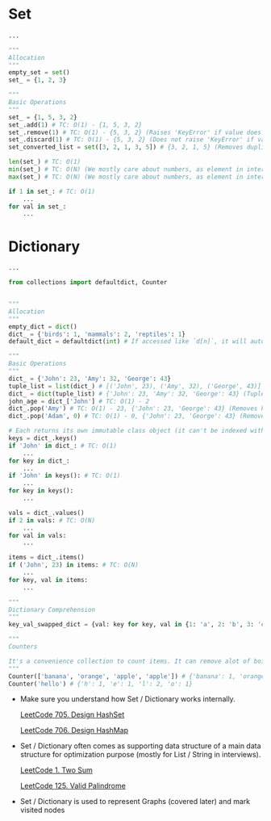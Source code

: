 # Set

```python
...

"""
Allocation
"""
empty_set = set()
set_ = {1, 2, 3}

"""
Basic Operations
"""
set_ = {1, 5, 3, 2}
set_.add(1) # TC: O(1) - {1, 5, 3, 2}
set_.remove(1) # TC: O(1) - {5, 3, 2} (Raises 'KeyError' if value does not exist)
set_.discard(1) # TC: O(1) - {5, 3, 2} (Does not raise 'KeyError' if value does not exist)
set_converted_list = set([3, 2, 1, 3, 5]) # {3, 2, 1, 5} (Removes duplicate)

len(set_) # TC: O(1)
min(set_) # TC: O(N) (We mostly care about numbers, as element in interviews)
max(set_) # TC: O(N) (We mostly care about numbers, as element in interviews)

if 1 in set_: # TC: O(1)
    ...
for val in set_:
    ...
```

# Dictionary

```python
...

from collections import defaultdict, Counter


"""
Allocation
"""
empty_dict = dict()
dict_ = {'birds': 1, 'mammals': 2, 'reptiles': 1}
default_dict = defaultdict(int) # If accessed like `d[n]`, it will automatically initialize the value with default value depending on the type (`int`: 0, `float`: 0.0, `bool`: False, `str`: "", `list`: [], `set`: {}, `dict`: {})

"""
Basic Operations
"""
dict_ = {'John': 23, 'Amy': 32, 'George': 43}
tuple_list = list(dict_) # [('John', 23), ('Amy', 32), ('George', 43)]
dict_ = dict(tuple_list) # {'John': 23, 'Amy': 32, 'George': 43} (Tuples can be converted to 'map' easily. This is due to the fact that tuple itself is an immutable data model which implements hash and equal methods. It's also useful when the tuple object is to be shared with another datastructure. For example, the same tuple can be used in a heap but also be indexed in `dict` for fast lookup. Typing of tuple is `Tuple[Any, ...]`)
john_age = dict_['John'] # TC: O(1) - 2
dict_.pop('Amy') # TC: O(1) - 23, {'John': 23, 'George': 43} (Removes key and returns value. Raises 'KeyError' if key does not exist)
dict_.pop('Adam', 0) # TC: O(1) - 0, {'John': 23, 'George': 43} (Removes key and returns value. Returns default value if key does not exist)

# Each returns its own immutable class object (it can't be indexed with 'enumerate(..)')
keys = dict_.keys()
if 'John' in dict_: # TC: O(1)
    ...
for key in dict_:
    ...
if 'John' in keys(): # TC: O(1)
    ...
for key in keys():
    ...

vals = dict_.values()
if 2 in vals: # TC: O(N)
    ...
for val in vals:
    ...

items = dict_.items()
if ('John', 23) in items: # TC: O(N)
    ...
for key, val in items:
    ...

"""
Dictionary Comprehension
"""
key_val_swapped_dict = {val: key for key, val in {1: 'a', 2: 'b', 3: 'c'}} # {'a': 1, 'b': 2, 'c': 3} 

"""
Counters

It's a convenience collection to count items. It can remove alot of boilerplate code than using normal `dict` or `defaultdict`
"""
Counter(['banana', 'orange', 'apple', 'apple']) # {'banana': 1, 'orange': 1, 'apple': 2}
Counter('hello') # {'h': 1, 'e': 1, 'l': 2, 'o': 1}
```

- Make sure you understand how Set / Dictionary works internally.

    [LeetCode 705. Design HashSet](https://leetcode.com/problems/design-hashset)

    [LeetCode 706. Design HashMap](https://leetcode.com/problems/design-hashmap)

- Set / Dictionary often comes as supporting data structure of a main data structure for optimization purpose (mostly for List / String in interviews).

    [LeetCode 1. Two Sum](https://leetcode.com/problems/two-sum)

    [LeetCode 125. Valid Palindrome](https://leetcode.com/problems/valid-palindrome)

- Set / Dictionary is used to represent Graphs (covered later) and mark visited nodes
